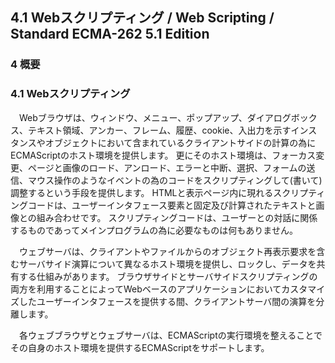 4.1 Webスクリプティング / Web Scripting / Standard ECMA-262 5.1 Edition
-----------------------------------------------------------------------

### 4 概要

### 4.1 Webスクリプティング

　Webブラウザは、ウィンドウ、メニュー、ポップアップ、ダイアログボックス、テキスト領域、アンカー、フレーム、履歴、cookie、入出力を示すインスタンスやオブジェクトにおいて含まれているクライアントサイドの計算の為にECMAScriptのホスト環境を提供します。 更にそのホスト環境は、フォーカス変更、ページと画像のロード、アンロード、エラーと中断、選択、フォームの送信、マウス操作のようなイベントの為のコードをスクリプティングして(書いて)調整するという手段を提供します。 HTMLと表示ページ内に現れるスクリプティングコードは、ユーザーインタフェース要素と固定及び計算されたテキストと画像との組み合わせです。 スクリプティングコードは、ユーザーとの対話に関係するものであってメインプログラムの為に必要なものは何もありません。

　ウェブサーバは、クライアントやファイルからのオブジェクト再表示要求を含むサーバサイド演算について異なるホスト環境を提供し、ロックし、データを共有する仕組みがあります。 ブラウザサイドとサーバサイドスクリプティングの両方を利用することによってWebベースのアプリケーションにおいてカスタマイズしたユーザーインタフェースを提供する間、クライアントサーバ間の演算を分離します。

　各ウェブブラウザとウェブサーバは、ECMAScriptの実行環境を整えることでその自身のホスト環境を提供するECMAScriptをサポートします。
